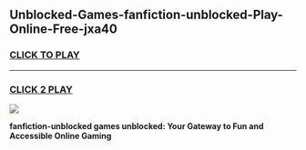 
## Unblocked-Games-fanfiction-unblocked-Play-Online-Free-jxa40
<h3>
<a href="https://premium76.site?title=fanfiction-unblocked&ref=26A">CLICK TO PLAY</a></h3>
<hr>

<h3>
<a href="https://premium76.site?title=fanfiction-unblocked&ref=26A">CLICK 2 PLAY</a>
  
</h3>

<a href="https://premium76.site?title=fanfiction-unblocked&ref=26A"><img src="https://clearcache.store/games.png"></a>


**fanfiction-unblocked games unblocked: Your Gateway to Fun and Accessible Online Gaming**
